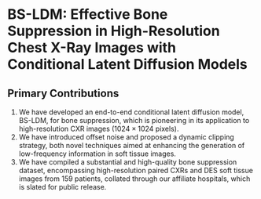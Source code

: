# BS-LDM: Effective Bone Suppression in High-Resolution Chest X-Ray Images with Conditional Latent Diffusion Models

## Primary Contributions
1) We have developed an end-to-end conditional latent diffusion model, BS-LDM, for bone suppression, which is pioneering in its application to high-resolution CXR images ($1024 \times 1024$ pixels).
2) We have introduced offset noise and proposed a dynamic clipping strategy, both novel techniques aimed at enhancing the generation of low-frequency information in soft tissue images.
3) We have compiled a substantial and high-quality bone suppression dataset, encompassing high-resolution paired CXRs and DES soft tissue images from 159 patients, collated through our affiliate hospitals, which is slated for public release.

